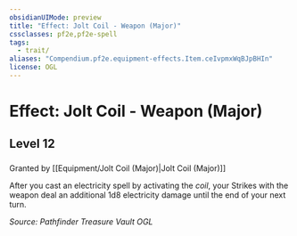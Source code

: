 ```yaml
---
obsidianUIMode: preview
title: "Effect: Jolt Coil - Weapon (Major)"
cssclasses: pf2e,pf2e-spell
tags:
  - trait/
aliases: "Compendium.pf2e.equipment-effects.Item.ceIvpmxWqBJpBHIn"
license: OGL
---
```

# Effect: Jolt Coil - Weapon (Major)
## Level 12
### 






Granted by [[Equipment/Jolt Coil (Major)|Jolt Coil (Major)]]

After you cast an electricity spell by activating the _coil_, your Strikes with the weapon deal an additional 1d8 electricity damage until the end of your next turn.

*Source: Pathfinder Treasure Vault*
*OGL*